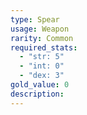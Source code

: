 ```yaml
---
type: Spear
usage: Weapon
rarity: Common
required_stats:
  - "str: 5"
  - "int: 0"
  - "dex: 3"
gold_value: 0
description:
---
```

